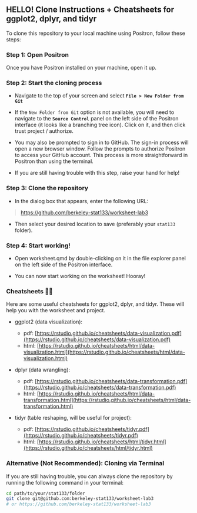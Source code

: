 ## HELLO! Clone Instructions + Cheatsheets for ggplot2, dplyr, and tidyr

To clone this repository to your local machine using Positron, follow these steps:

### Step 1: Open Positron

Once you have Positron installed on your machine, open it up.

### Step 2: Start the cloning process

- Navigate to the top of your screen and select **`File > New Folder from Git`** 

- If the `New Folder from Git` option is not available, you will need to navigate to the **`Source Control`** panel on the left side of the Positron interface (it looks like a branching tree icon). Click on it, and then click trust project / authorize.

- You may also be prompted to sign in to GitHub. The sign-in process will open a new browser window. Follow the prompts to authorize Positron to access your GitHub account. This process is more straightforward in Positron than using the terminal.

- If you are still having trouble with this step, raise your hand for help!

### Step 3: Clone the repository

- In the dialog box that appears, enter the following URL:

> https://github.com/berkeley-stat133/worksheet-lab3

- Then select your desired location to save (preferably your `stat133` folder).

### Step 4: Start working!

- Open worksheet.qmd by double-clicking on it in the file explorer panel on the left side of the Positron interface.

- You can now start working on the worksheet! Hooray!

### Cheatsheets 🙏🙏

Here are some useful cheatsheets for ggplot2, dplyr, and tidyr. These will help you with the worksheet and project.

- ggplot2 (data visualization):
    - pdf: [https://rstudio.github.io/cheatsheets/data-visualization.pdf](https://rstudio.github.io/cheatsheets/data-visualization.pdf)
    - html: [https://rstudio.github.io/cheatsheets/html/data-visualization.html](https://rstudio.github.io/cheatsheets/html/data-visualization.html)

- dplyr (data wrangling):
    - pdf: [https://rstudio.github.io/cheatsheets/data-transformation.pdf](https://rstudio.github.io/cheatsheets/data-transformation.pdf)
    - html: [https://rstudio.github.io/cheatsheets/html/data-transformation.html](https://rstudio.github.io/cheatsheets/html/data-transformation.html)

- tidyr (table reshaping, will be useful for project): 
    - pdf: [https://rstudio.github.io/cheatsheets/tidyr.pdf](https://rstudio.github.io/cheatsheets/tidyr.pdf)
    - html: [https://rstudio.github.io/cheatsheets/html/tidyr.html](https://rstudio.github.io/cheatsheets/html/tidyr.html)

### Alternative (Not Recommended): Cloning via Terminal

If you are still having trouble, you can always clone the repository by running the following command in your terminal:

```bash
cd path/to/your/stat133/folder
git clone git@github.com:berkeley-stat133/worksheet-lab3
# or https://github.com/berkeley-stat133/worksheet-lab3
```
